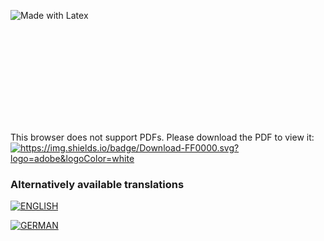 ![Made with Latex](https://img.shields.io/badge/Made%20with-LaTeX-1f425f.svg)

<object data="https://github.com/Inf166/curriculum_vitae/raw/main/download/mai_joel_maximilian_curriculum_vitae.pdf" type="application/pdf" width="700px" height="700px">
    <embed src="https://github.com/Inf166/curriculum_vitae/raw/main/download/mai_joel_maximilian_curriculum_vitae.pdf">
        <p>This browser does not support PDFs. Please download the PDF to view it: <br>
            <a href="https://github.com/Inf166/curriculum_vitae/raw/main/download/mai_joel_maximilian_curriculum_vitae.pdf"         
               alt="https://github.com/Inf166/curriculum_vitae/raw/main/download/mai_joel_maximilian_curriculum_vitae.pdf">
                <img alt="https://img.shields.io/badge/Download-FF0000.svg?logo=adobe&logoColor=white" 
                    src="https://img.shields.io/badge/Download-FF0000.svg?logo=adobe&logoColor=white">
            </a>
        </p>
    </embed>
</object>

### Alternatively available translations

[![ENGLISH](https://img.shields.io/badge/English-%2307F.svg?style=for-the-badge&logo=GitHub&logoColor=white)](https://github.com/Inf166/curriculum_vitae/raw/languages/english/download/mai-joel_maximilian-curriculum_vitae.pdf)

[![GERMAN](https://img.shields.io/badge/German-%23FF0.svg?style=for-the-badge&logo=GitHub&logoColor=black)](https://github.com/Inf166/curriculum_vitae/raw/languages/german/download/mai-joel_maximilian-curriculum_vitae.pdf)
